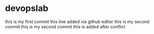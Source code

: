 # devopslab
this is my first commit
this line added via github editor
this is my second commit
this is my second commit
this is added after conflict
